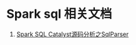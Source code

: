 # Spark sql 相关文档

1. [Spark SQL Catalyst源码分析之SqlParser](https://blog.csdn.net/oopsoom/article/details/38121259)